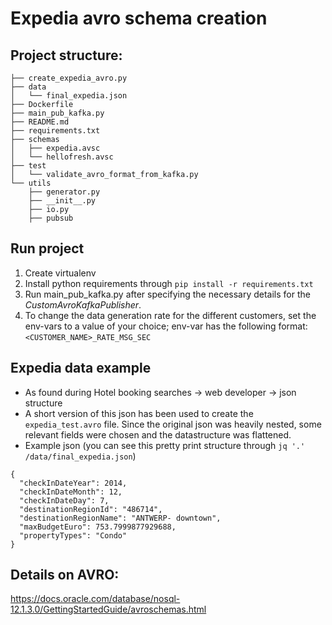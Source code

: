 # Expedia avro schema creation

## Project structure:
```
├── create_expedia_avro.py
├── data
│   └── final_expedia.json
├── Dockerfile
├── main_pub_kafka.py
├── README.md
├── requirements.txt
├── schemas
│   ├── expedia.avsc
│   └── hellofresh.avsc
├── test
│   └── validate_avro_format_from_kafka.py
└── utils
    ├── generator.py
    ├── __init__.py
    ├── io.py
    ├── pubsub

```

## Run project
1. Create virtualenv
2. Install python requirements through `pip install -r requirements.txt`
3. Run main_pub_kafka.py after specifying the necessary details for the
*CustomAvroKafkaPublisher*.
4. To change the data generation rate for the different customers, set
the env-vars to a value of your choice; env-var has the following format:
```<CUSTOMER_NAME>_RATE_MSG_SEC```



## Expedia data example
- As found during Hotel booking searches -> web developer -> json structure
- A short version of this json has been used to create the `expedia_test.avro`
file. Since the original json was heavily nested, some relevant fields were
chosen and the datastructure was flattened.
- Example json (you can see this pretty print structure through `jq '.' /data/final_expedia.json`)
```
{
  "checkInDateYear": 2014,
  "checkInDateMonth": 12,
  "checkInDateDay": 7,
  "destinationRegionId": "486714",
  "destinationRegionName": "ANTWERP- downtown",
  "maxBudgetEuro": 753.7999877929688,
  "propertyTypes": "Condo"
}
```



## Details on AVRO:
https://docs.oracle.com/database/nosql-12.1.3.0/GettingStartedGuide/avroschemas.html